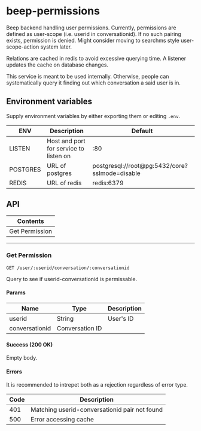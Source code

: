 # beep-permissions

Beep backend handling user permissions. Currently, permissions are defined as user-scope (i.e. userid in conversationid). If no such pairing exists, permission is denied. Might consider moving to searchms style user-scope-action system later.

Relations are cached in redis to avoid excessive querying time. A listener updates the cache on database changes.

This service is meant to be used internally. Otherwise, people can systematically query it finding out which conversation a said user is in.

## Environment variables

Supply environment variables by either exporting them or editing `.env`.

| ENV | Description | Default |
| --- | ----------- | ------- |
| LISTEN | Host and port for service to listen on | :80 |
| POSTGRES | URL of postgres | postgresql://root@pg:5432/core?sslmode=disable |
| REDIS | URL of redis | redis:6379 |

## API

| Contents |
| -------- |
| Get Permission |

---

### Get Permission

```
GET /user/:userid/conversation/:conversationid
```

Query to see if userid-conversationid is permissable.

#### Params

| Name | Type | Description |
| ---- | ---- | ----------- |
| userid | String | User's ID |
| conversationid | Conversation ID |

#### Success (200 OK)

Empty body.

#### Errors

It is recommended to intrepet both as a rejection regardless of error type.

| Code | Description |
| ---- | ----------- |
| 401 | Matching userid-conversationid pair not found |
| 500 | Error accessing cache |
